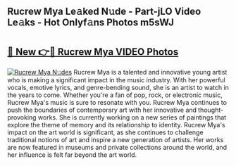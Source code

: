 ## Rucrew Mya Le𝚊ked N𝚞de - Part-jLO Video Le𝚊ks - Hot Onlyf𝚊ns Photos m5sWJ

# <h2><a href="http://ab97866.deff.icu/?id=Rucrew+Mya">🔗 New 👉🔴 Rucrew Mya VIDEO Photos</a></h2>

[![Rucrew Mya N𝚞des](https://i.imgur.com/rIISA9y.gif)](http://ab97866.deff.icu/?id=Rucrew+Mya)
Rucrew Mya is a talented and innovative young artist who is making a significant impact in the music industry. With her powerful vocals, emotive lyrics, and genre-bending sound, she is an artist to watch in the years to come. Whether you're a fan of pop, rock, or electronic music, Rucrew Mya's music is sure to resonate with you. Rucrew Mya continues to push the boundaries of contemporary art with her innovative and thought-provoking works. She is currently working on a new series of paintings that explore the theme of memory and its relationship to identity. Rucrew Mya's impact on the art world is significant, as she continues to challenge traditional notions of art and inspire a new generation of artists. Her works are now featured in museums and private collections around the world, and her influence is felt far beyond the art world.
